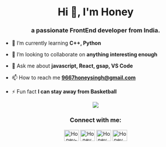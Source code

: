 <h1 align="center">Hi 👋, I'm Honey</h1>
<h3 align="center"> a passionate FrontEnd developer from India.</h3>

- 🌱 I’m currently learning **C++, Python**

- 👯 I’m looking to collaborate on **anything interesting enough**

- 💬 Ask me about **javascript, React, gsap, VS Code**

- 📫 How to reach me **9667honeysingh@gmail.com**

- ⚡ Fun fact **I can stay away from Basketball**

<p align="center">
  <img src="https://github-profile-summary-cards.vercel.app/api/cards/profile-details?username=Honey-9&theme=github_dark" />
</p>

<h3 align="center">Connect with me:</h3>
<p align="center">
<a href="https://codepen.io/____honey_9" target="blank"><img align="center" src="https://raw.githubusercontent.com/rahuldkjain/github-profile-readme-generator/master/src/images/icons/Social/codepen.svg" alt="Honey-9" height="30" width="40" /></a>
<a href="https://twitter.com/_Honey_9__" target="blank"><img align="center" src="https://raw.githubusercontent.com/rahuldkjain/github-profile-readme-generator/master/src/images/icons/Social/twitter.svg" alt="Honey." height="30" width="40" /></a>
<a href="https://www.linkedin.com/in/honey-1287b91aa" target="blank"><img align="center" src="https://raw.githubusercontent.com/rahuldkjain/github-profile-readme-generator/master/src/images/icons/Social/linked-in-alt.svg" alt="Honey ." height="30" width="40" /></a>
<a href="https://codesandbox.io/u/Honey%20." target="blank"><img align="center" src="https://cdn.jsdelivr.net/npm/simple-icons@3.0.1/icons/codesandbox.svg" alt="Honey ." height="30" width="40" /></a>
</p>

